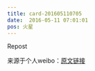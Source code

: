 ```yaml
---
title: card-201605110705
date:  2016-05-11 07:01:01
pos: 火星
---
```

Repost

来源于个人weibo：[原文链接](https://m.weibo.cn/status/DuYYecGaq?mblogid=DuYYecGaq)